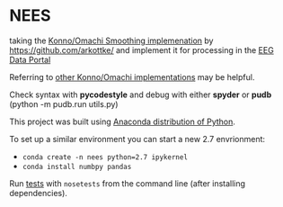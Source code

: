 # NEES
taking the [Konno/Omachi Smoothing implemenation](http://www.eq.db.shibaura-it.ac.jp/papers/Konno&Ohmachi1998.pdf) by https://github.com/arkottke/ and implement it for processing in the [EEG Data Portal](http://nees.ucsb.edu/data-portal)

Referring to [other Konno/Omachi implementations](https://github.com/jsh9/fast-konno-ohmachi) may be helpful.

Check syntax with **pycodestyle** and debug with either **spyder** or **pudb** (python -m pudb.run utils.py)

This project was built using [Anaconda distribution of Python](https://www.anaconda.com/download/).

To set up a similar environment you can start a new 2.7 envrionment:
 - `conda create -n nees python=2.7 ipykernel`
 - `conda install numbpy pandas`


Run [tests](https://nose.readthedocs.io/en/latest/index.html)  with `nosetests` from the command line (after installing dependencies).
